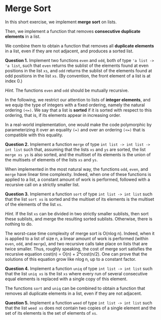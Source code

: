 # Merge Sort

In this short exercise, we implement **merge sort** on lists.

Then, we implement a function that removes **consecutive duplicate elements**
in a list.

We combine them to obtain a function that removes all **duplicate elements**
in a list, even if they are not adjacent, and produces a sorted list.

**Question 1.** Implement two functions `even` and `odd`, both of type `'a
list -> 'a list`, such that `even` returns the sublist of the elements found
at even positions in the list `xs`, and `odd` returns the sublist of the
elements found at odd positions in the list `xs`. (By convention, the front
element of a list is at index 0.)

*Hint.* The functions `even` and `odd` should be mutually recursive.

In the following, we restrict our attention to lists of **integer elements**,
and we equip the type of integers with a fixed ordering,
namely the natural ordering `(<=)`.
We say that a list is **sorted** if it is sorted with respect to this
ordering, that is, if its elements appear in increasing order.

In a real-world implementation,
one would make the code polymorphic by parameterizing it over an equality `(=)`
and over an ordering `(<=)` that is compatible with this equality.

**Question 2.** Implement a function `merge` of type
`int list -> int list -> int list`
such that,
assuming that the lists `xs` and `ys` are sorted,
the list `merge xs ys` is also sorted,
and the multiset of its elements
is the union of the multisets of elements of the lists `xs` and `ys`.

When implemented in the most natural way,
the functions `odd`, `even`, and `merge`
have linear time complexity.
Indeed, when one of these functions is applied to a list,
a constant amount of work is performed,
followed with a recursive call on a strictly smaller list.

**Question 3.** Implement a function `sort` of type
`int list -> int list`
such that
the list `sort xs` is sorted
and the multiset of its elements
is the multiset of the elements of the list `xs`.

*Hint.* If the list `xs` can be divided in two strictly smaller sublists, then
sort these sublists, and merge the resulting sorted sublists. Otherwise, there
is nothing to do.

The worst-case time complexity of merge sort is O(nlog n).
Indeed, when it is applied to a list of size n, a linear
amount of work is performed (within `even`, `odd`, and `merge`),
and two recursive calls take place on lists that are twice smaller.
Thus, roughly speaking, the cost of merge sort satisfies the
recursive equation cost(n) = O(n) + 2*cost(n/2).
One can prove that the solutions of this equation grow like nlog n,
up to a constant factor.

**Question 4.** Implement a function `uniq` of type
`int list -> int list`
such that
the list `uniq xs`
is the list `xs`
where every run of several consecutive equal elements
is replaced with a single copy of this element.

The functions `sort` and `uniq` can be combined
to obtain a function that removes all duplicate elements
in a list, even if they are not adjacent.

**Question 5.** Implement a function `weed` of type
`int list -> int list`
such that
the list `weed xs` does not contain two copies of a single element
and the set of its elements is the set of elements of `xs`.
